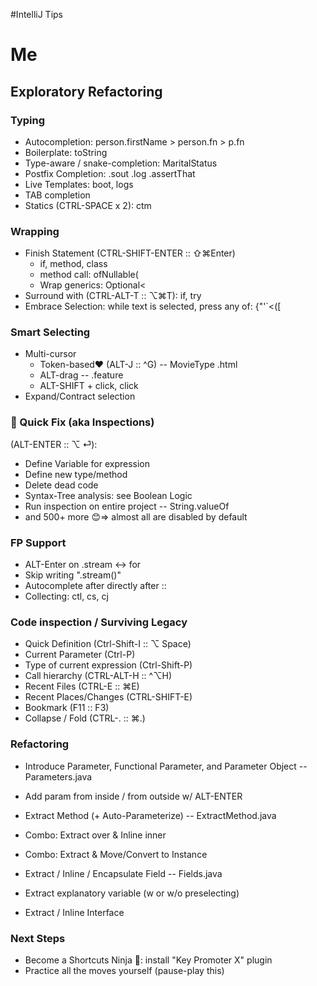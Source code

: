 #IntelliJ Tips
# Me

## Exploratory Refactoring

### Typing
- Autocompletion: person.firstName > person.fn > p.fn
- Boilerplate: toString
- Type-aware / snake-completion: MaritalStatus  
- Postfix Completion: .sout .log .assertThat
- Live Templates: boot, logs
- TAB completion
- Statics (CTRL-SPACE x 2): ctm

### Wrapping
- Finish Statement (CTRL-SHIFT-ENTER :: ⇧⌘Enter) 
  - if, method, class
  - method call: ofNullable(
  - Wrap generics: Optional<
- Surround with (CTRL-ALT-T :: ⌥⌘T): if, try
- Embrace Selection: while text is selected, press any of: {"'`<([

### Smart Selecting
- Multi-cursor
  - Token-based❤️ (ALT-J :: ^G) -- MovieType .html 
  - ALT-drag -- .feature
  - ALT-SHIFT + click, click
- Expand/Contract selection

### 👑 Quick Fix (aka Inspections) 
(ALT-ENTER :: ⌥ ⏎):
- Define Variable for expression
- Define new type/method
- Delete dead code
- Syntax-Tree analysis: see Boolean Logic
- Run inspection on entire project -- String.valueOf
- and 500+ more 😊=> almost all are disabled by default
    
### FP Support
- ALT-Enter on .stream <-> for
- Skip writing ".stream()"
- Autocomplete after directly after ::  
- Collecting: ctl, cs, cj

### Code inspection / Surviving Legacy
- Quick Definition (Ctrl-Shift-I :: ⌥ Space)
- Current Parameter (Ctrl-P)
- Type of current expression (Ctrl-Shift-P)
- Call hierarchy (CTRL-ALT-H :: ^⌥H)
- Recent Files (CTRL-E :: ⌘E) 
- Recent Places/Changes (CTRL-SHIFT-E)
- Bookmark (F11 :: F3)
- Collapse / Fold (CTRL-. :: ⌘.)

### Refactoring
- Introduce Parameter, Functional Parameter, and Parameter Object -- Parameters.java
- Add param from inside / from outside w/ ALT-ENTER 

- Extract Method (+ Auto-Parameterize) -- ExtractMethod.java
- Combo: Extract over & Inline inner
- Combo: Extract & Move/Convert to Instance

- Extract / Inline / Encapsulate Field -- Fields.java 
- Extract explanatory variable (w or w/o preselecting)
- Extract / Inline Interface


### Next Steps
- Become a Shortcuts Ninja 🥷: install "Key Promoter X" plugin
- Practice all the moves yourself (pause-play this)
